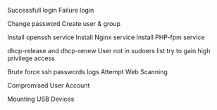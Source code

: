 Successfull login
Failure login

Change password
Create user & group

Install openssh service
Install Nginx service
Install PHP-fpm service

dhcp-release and dhcp-renew
User not in sudoers list try to gain high privilege access

Brute force ssh passwords logs
Attempt Web Scanning

Compromised User Account

Mounting USB Devices